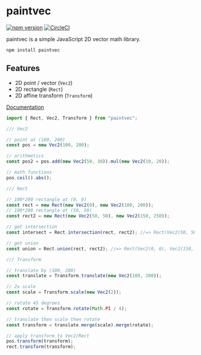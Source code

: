 # paintvec

[![npm version](https://badge.fury.io/js/paintvec.svg)](https://badge.fury.io/js/paintvec)
[![CircleCI](https://circleci.com/gh/seanchas116/paintvec.svg?style=svg)](https://circleci.com/gh/seanchas116/paintvec)

paintvec is a simple JavaScript 2D vector math library.

```
npm install paintvec
```

## Features

- 2D point / vector (`Vec2`)
- 2D rectangle (`Rect`)
- 2D affine transform (`Transform`)

[Documentation](https://seanchas116.github.io/paintvec/)

```js
import { Rect, Vec2, Transform } from "paintvec";

/// Vec2

// point at (100, 200)
const pos = new Vec2(100, 200);

// arithmetics
const pos2 = pos.add(new Vec2(50, 30)).mul(new Vec2(10, 20));

// math functions
pos.ceil().abs();

/// Rect

// 100*200 rectangle at (0, 0)
const rect = new Rect(new Vec2(0), new Vec2(100, 200));
// 100*200 rectangle at (50, 50)
const rect2 = new Rect(new Vec2(50, 50), new Vec2(150, 250));

// get intersection
const intersect = Rect.intersection(rect, rect2); //=> Rect(Vec2(50, 50), Vec2(100, 200))

// get union
const union = Rect.union(rect, rect2); //=> Rect(Vec2(0, 0), Vec2(150, 250))

/// Transform

// translate by (100, 200)
const translate = Transform.translate(new Vec2(100, 200));

// 2x scale
const scale = Transform.scale(new Vec2(2));

// rotate 45 degrees
const rotate = Transform.rotate(Math.PI / 4);

// translate then scale then rotate
const transform = translate.merge(scale).merge(rotate);

// apply transform to Vec2/Rect
pos.transform(transform);
rect.transform(transform);
```
